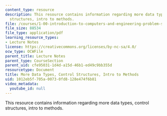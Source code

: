 ```yaml
---
content_type: resource
description: This resource contains information regarding more data types, control
  structures, intro to methods.
file: /courses/1-00-introduction-to-computers-and-engineering-problem-solving-spring-2012/1012eb5f705a00730fd8128e474f6b81_MIT1_00S12_Lec_5.pdf
file_size: 88534
file_type: application/pdf
learning_resource_types:
- Lecture Notes
license: https://creativecommons.org/licenses/by-nc-sa/4.0/
ocw_type: OCWFile
parent_title: Lecture Notes
parent_type: CourseSection
parent_uid: cfe95031-1d4d-a15d-46b1-ed49c9bb355d
resourcetype: Document
title: More Data Types, Control Structures, Intro to Methods
uid: 1012eb5f-705a-0073-0fd8-128e474f6b81
video_metadata:
  youtube_id: null
---
```

This resource contains information regarding more data types, control structures, intro to methods.